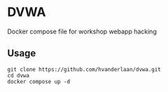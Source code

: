 # DVWA

Docker compose file for workshop webapp hacking

## Usage

    git clone https://github.com/hvanderlaan/dvwa.git
    cd dvwa
    docker compose up -d
